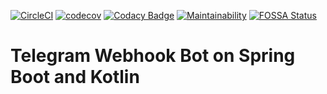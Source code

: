 [![CircleCI](https://circleci.com/gh/kortov/spring-boot-telegram-bot.svg?style=svg)](https://circleci.com/gh/kortov/spring-boot-telegram-bot)
[![codecov](https://codecov.io/gh/kortov/spring-boot-telegram-bot/branch/master/graph/badge.svg)](https://codecov.io/gh/kortov/spring-boot-telegram-bot)
[![Codacy Badge](https://api.codacy.com/project/badge/Grade/d6163e23d6704fa8bee0034ea45f1355)](https://www.codacy.com/manual/kortov/spring-boot-telegram-bot?utm_source=github.com&amp;utm_medium=referral&amp;utm_content=kortov/spring-boot-telegram-bot&amp;utm_campaign=Badge_Grade)
[![Maintainability](https://api.codeclimate.com/v1/badges/437ecb00bba89dd1f3b3/maintainability)](https://codeclimate.com/github/kortov/spring-boot-telegram-bot/maintainability)
[![FOSSA Status](https://app.fossa.io/api/projects/git%2Bgithub.com%2Fkortov%2Fspring-boot-telegram-bot.svg?type=shield)](https://app.fossa.io/projects/git%2Bgithub.com%2Fkortov%2Fspring-boot-telegram-bot?ref=badge_shield)

# Telegram Webhook Bot on Spring Boot and Kotlin